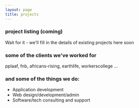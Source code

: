 ```yaml
---
layout: page
title: projects
---
```


### project listing (coming)
Wait for it - we'll fill in the details of existing projects here soon

### some of the clients we've worked for
pplaaf, fnb, africans-rising, earthlife, workerscollege ...

### and some of the things we do:
* Application development 
* Web design/development/admin
* Software/tech consulting and support